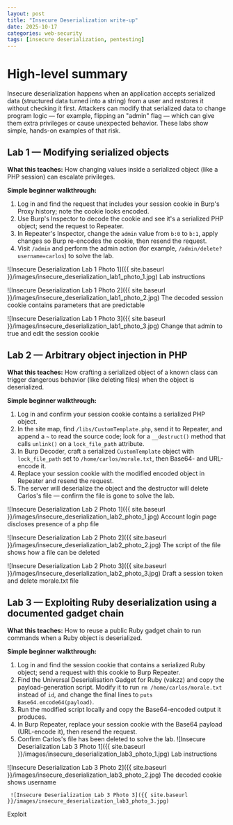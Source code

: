 ```yaml
---
layout: post
title: "Insecure Deserialization write-up"
date: 2025-10-17
categories: web-security
tags: [insecure deserialization, pentesting]
---
```

# High-level summary

Insecure deserialization happens when an application accepts serialized data (structured data turned into a string) from a user and restores it without checking it first. Attackers can modify that serialized data to change program logic — for example, flipping an "admin" flag — which can give them extra privileges or cause unexpected behavior. These labs show simple, hands-on examples of that risk.

## Lab 1 — Modifying serialized objects

**What this teaches:** How changing values inside a serialized object (like a PHP session) can escalate privileges.

**Simple beginner walkthrough:**

1. Log in and find the request that includes your session cookie in Burp's Proxy history; note the cookie looks encoded.
2. Use Burp's Inspector to decode the cookie and see it's a serialized PHP object; send the request to Repeater.
3. In Repeater's Inspector, change the `admin` value from `b:0` to `b:1`, apply changes so Burp re-encodes the cookie, then resend the request.
4. Visit `/admin` and perform the admin action (for example, `/admin/delete?username=carlos`) to solve the lab.

![Insecure Deserialization Lab 1 Photo 1]({{ site.baseurl }}/images/insecure_deserialization_lab1_photo_1.jpg)
Lab instructions


![Insecure Deserialization Lab 1 Photo 2]({{ site.baseurl }}/images/insecure_deserialization_lab1_photo_2.jpg)
The decoded session cookie contains parameters that are predictable


![Insecure Deserialization Lab 1 Photo 3]({{ site.baseurl }}/images/insecure_deserialization_lab1_photo_3.jpg)
Change that admin to true and edit the session cookie

## Lab 2 — Arbitrary object injection in PHP

**What this teaches:** How crafting a serialized object of a known class can trigger dangerous behavior (like deleting files) when the object is deserialized.

**Simple beginner walkthrough:**

1. Log in and confirm your session cookie contains a serialized PHP object.
2. In the site map, find `/libs/CustomTemplate.php`, send it to Repeater, and append a `~` to read the source code; look for a `__destruct()` method that calls `unlink()` on a `lock_file_path` attribute.
3. In Burp Decoder, craft a serialized `CustomTemplate` object with `lock_file_path` set to `/home/carlos/morale.txt`, then Base64- and URL-encode it.
4. Replace your session cookie with the modified encoded object in Repeater and resend the request.
5. The server will deserialize the object and the destructor will delete Carlos's file — confirm the file is gone to solve the lab.

![Insecure Deserialization Lab 2 Photo 1]({{ site.baseurl }}/images/insecure_deserialization_lab2_photo_1.jpg)
Account login page discloses presence of a php file


![Insecure Deserialization Lab 2 Photo 2]({{ site.baseurl }}/images/insecure_deserialization_lab2_photo_2.jpg)
The script of the file shows how a file can be deleted


![Insecure Deserialization Lab 2 Photo 3]({{ site.baseurl }}/images/insecure_deserialization_lab2_photo_3.jpg)
Draft a session token and delete morale.txt file

## Lab 3 — Exploiting Ruby deserialization using a documented gadget chain

**What this teaches:** How to reuse a public Ruby gadget chain to run commands when a Ruby object is deserialized.

**Simple beginner walkthrough:**

1. Log in and find the session cookie that contains a serialized Ruby object; send a request with this cookie to Burp Repeater.
2. Find the Universal Deserialisation Gadget for Ruby (vakzz) and copy the payload-generation script. Modify it to run `rm /home/carlos/morale.txt` instead of `id`, and change the final lines to `puts Base64.encode64(payload)`.
3. Run the modified script locally and copy the Base64-encoded output it produces.
4. In Burp Repeater, replace your session cookie with the Base64 payload (URL-encode it), then resend the request.
5. Confirm Carlos's file has been deleted to solve the lab.
 ![Insecure Deserialization Lab 3 Photo 1]({{ site.baseurl }}/images/insecure_deserialization_lab3_photo_1.jpg)
   Lab instructions


  ![Insecure Deserialization Lab 3 Photo 2]({{ site.baseurl }}/images/insecure_deserialization_lab3_photo_2.jpg)
   The decoded cookie shows username


     ![Insecure Deserialization Lab 3 Photo 3]({{ site.baseurl }}/images/insecure_deserialization_lab3_photo_3.jpg)
   Exploit


